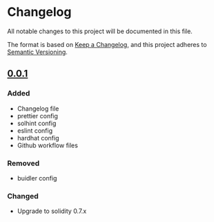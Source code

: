 # Changelog

All notable changes to this project will be documented in this file.

The format is based on [Keep a Changelog](https://keepachangelog.com/en/1.0.0/),
and this project adheres to [Semantic Versioning](https://semver.org/spec/v2.0.0.html).

## [0.0.1] 

### Added 

- Changelog file
- prettier config
- solhint config
- eslint config
- hardhat config
- Github workflow files

### Removed 

- buidler config

### Changed

- Upgrade to solidity 0.7.x


[0.0.1]: https://github.com/shapeshed/hardhat-boilerplate/releases/tag/v0.0.1
